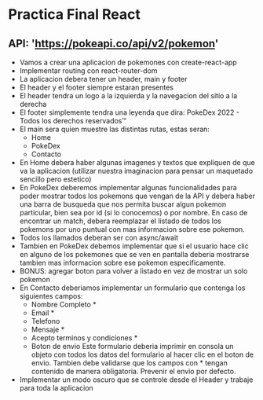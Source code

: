 # Practica Final React

## API: 'https://pokeapi.co/api/v2/pokemon'

- Vamos a crear una aplicacion de pokemones con create-react-app
- Implementar routing con react-router-dom
- La aplicacion debera tener un header, main y footer
- El header y el footer siempre estaran presentes
- El header tendra un logo a la izquierda y la navegacion del sitio a la derecha
- El footer simplemente tendra una leyenda que dira: PokeDex 2022 - Todos los derechos reservados™
- El main sera quien muestre las distintas rutas, estas seran:
  - Home
  - PokeDex
  - Contacto
- En Home debera haber algunas imagenes y textos que expliquen de que va la aplicacion (utilizar nuestra imaginacion para pensar un maquetado sencillo pero estetico)
- En PokeDex deberemos implementar algunas funcionalidades para poder mostrar todos los pokemons que vengan de la API y debera haber una barra de busqueda que nos permita buscar algun pokemon particular, bien sea por id (si lo conocemos) o por nombre. En caso de encontrar un match, debera reemplazar el listado de todos los pokemons por uno puntual con mas informacion sobre ese pokemon.
- Todos los llamados deberan ser con async/await
- Tambien en PokeDex debemos implementar que si el usuario hace clic en alguno de los pokemones que se ven en pantalla deberia mostrarse tambien mas informacion sobre ese pokemon especificamente.
- BONUS: agregar boton para volver a listado en vez de mostrar un solo pokemon
- En Contacto deberiamos implementar un formulario que contenga los siguientes campos:
  - Nombre Completo \*
  - Email \*
  - Telefono
  - Mensaje \*
  - Acepto terminos y condiciones \*
  - Boton de envio
    Este formulario deberia imprimir en consola un objeto con todos los datos del formulario al hacer clic en el boton de envio. Tambien debe validarse que los campos con \* tengan contenido de manera obligatoria. Prevenir el envio por defecto.
- Implementar un modo oscuro que se controle desde el Header y trabaje para toda la aplicacion
